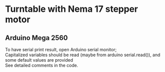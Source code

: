 # Turntable with Nema 17 stepper motor
## Arduino Mega 2560
To have serial print result, open Arduino serial monitor;<br />
Capitalized variables should be read (maybe from arduino serial.read()), and some default values are provided<br />
See detailed comments in the code.<br />
